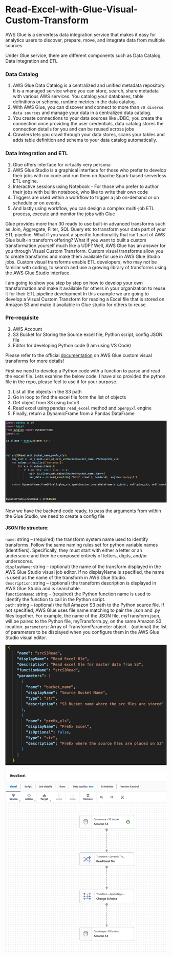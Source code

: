 # Read-Excel-with-Glue-Visual-Custom-Transform

AWS Glue is a serverless data integration service that makes it easy for analytics users to discover, prepare, move, and integrate data from multiple sources

Under Glue service, there are different components such as Data Catalog, Data Integration and ETL

### Data Catalog

 1. AWS Glue Data Catalog is a centralized and unified metadata repository. It is a managed service where you can store, search, share metadata with various AWS services. You catalog your databases, table definitions or schema, runtime metrics in the data catalog.
 2. With AWS Glue, you can discover and connect to more than `70 diverse data sources` and manage your data in a centralized data catalog.
 3. You create connections to your data sources like JDBC, you create the connection once providing the user credentials, data catalog stores the connection details for you and can be reused across jobs
 4. Crawlers lets you crawl through your data stores, scans your tables and adds table definition and schema to your data catalog automatically.

### Data Integration and ETL

 1. Glue offers interface for virtually very persona
 2. AWS Glue Studio is a graphical interface for those who prefer to develop their jobs with no code and run them on Apache Spark-based serverless ETL engine.
 3. Interactive sessions using Notebook - For those who prefer to author their jobs with builtin notebook, who like to write their own code
 4. Triggers are used within a workflow to trigger a job on-demand or on schedule or on events.
 5. And lastly using workflow, you can design a complex multi-job ETL process, execute and monitor the jobs with Glue

Glue provides more than 30 ready to use built-in advanced transforms such as Join, Aggregate, Filter, SQL Query etc to transform your data part of your ETL pipeline.
What if you want a specific functionality that isn't part of AWS Glue built-in transform offering? What if you want to built a custom transformation yourself much like a UDF?
Well, AWS Glue has an answer for you through Visual Custom Transform. Custom visual transforms allow you to create transforms and make them available for use in AWS Glue Studio jobs. Custom visual transforms enable ETL developers, who may not be familiar with coding, to search and use a growing library of transforms using the AWS Glue Studio interface.

I am going to show you step by step on how to develop your own transformation and make it available for others in your organization to reuse it for their ETL pipeline development
In this example we are going to develop a Visual Custom Transform for reading a Excel file that is stored on Amazon S3 and make it available in Glue studio for others to reuse.

### Pre-requisite

1. AWS Account
2. S3 Bucket for Storing the Source excel file, Python script, config JSON file
3. Editor for developing Python code (I am using VS Code)

Please refer to the official [documentation](https://docs.aws.amazon.com/glue/latest/ug/custom-visual-transform.html) on AWS Glue custom visual transforms for more details!

First we need to develop a Python code with a function to parse and read the excel file. 
Lets examine the below code, I have also provided the python file in the repo, please feel to use it for your purpose.

1. List all the objects in the S3 path
2. Go in loop to find the excel file form the list of objects
3. Get object from S3 using boto3
4. Read excel using pandas `read_excel` method and `openpyxl` engine
5. Finally, return a DynamicFrame from a Pandas DataFrame

![Screenshot of Python Code](https://github.com/techguruonline/Read-Excel-with-Glue-Visual-Custom-Transform/blob/main/Images/PythonCode.png)


Now we have the backend code ready, to pass the arguments from within the Glue Studio, we need to create a config file

#### JSON file structure:

`name`: string – (required) the transform system name used to identify transforms. Follow the same naming rules set for python variable names (identifiers). Specifically, they must start with either a letter or an underscore and then be composed entirely of letters, digits, and/or underscores.  
`displayName`: string – (optional) the name of the transform displayed in the AWS Glue Studio visual job editor. If no displayName is specified, the name is used as the name of the transform in AWS Glue Studio.  
`description`: string – (optional) the transform description is displayed in AWS Glue Studio and is searchable.  
`functionName`: string – (required) the Python function name is used to identify the function to call in the Python script.  
`path`: string – (optional) the full Amazon S3 path to the Python source file. If not specified, AWS Glue uses file name matching to pair the .json and .py files together. For example, the name of the JSON file, myTransform.json, will be paired to the Python file, myTransform.py, on the same Amazon S3 location.
`parameters`: Array of TransformParameter object – (optional) the list of parameters to be displayed when you configure them in the AWS Glue Studio visual editor.

![Screenshot of config JSON file](https://github.com/techguruonline/Read-Excel-with-Glue-Visual-Custom-Transform/blob/main/Images/ConfigFile.png)




![Below screenshot of the ETL Job developed using Glue Studio Visual](https://github.com/techguruonline/Read-Excel-with-Glue-Visual-Custom-Transform/blob/main/Images/GlueJob.png)
